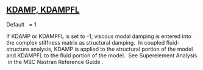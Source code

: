 ## [KDAMP, KDAMPFL](https://help.hexagonmi.com/bundle/MSC_Nastran_2022.4/page/Nastran_Combined_Book/qrg/parameters/TOC.KDAMP.KDAMPFL.xhtml)

Default    = 1

If KDAMP or KDAMPFL is set to -1, viscous modal damping is entered into the complex stiffness matrix as structural damping.  In coupled fluid-structure analysis, KDAMP is applied to the structural portion of the model and KDAMPFL to the fluid portion of the model.  See  Superelement Analysis  in  the MSC Nastran Reference Guide .

